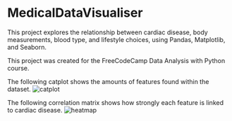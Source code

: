 # MedicalDataVisualiser
This project explores the relationship between cardiac disease, body measurements, blood type, and lifestyle choices, using Pandas, Matplotlib, and Seaborn.



This project was created for the FreeCodeCamp Data Analysis with Python course.



The following catplot shows the amounts of features found within the dataset.
![catplot](https://user-images.githubusercontent.com/109162139/185108684-3ffef00c-411d-483e-8e69-96c5587b99cd.png)



The following correlation matrix shows how strongly each feature is linked to cardiac disease.
![heatmap](https://user-images.githubusercontent.com/109162139/185108883-9dac514b-e38a-4737-8016-046abb089095.png)
